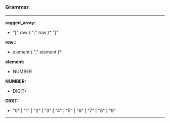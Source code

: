 ### Grammar
<hr>

**ragged_array:**
- "[" row ( ";" row )* "]"

**row:**:
- element ( "," element )*

**element:**
- NUMBER

**NUMBER:**
- DIGIT+

**DIGIT:**
- "0" | "1" | "2" | "3" | "4" | "5" | "6" | "7" | "8" | "9"

<hr>